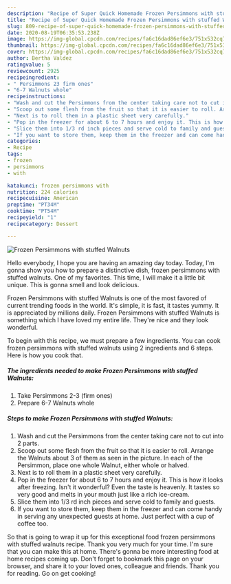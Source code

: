 ```yaml
---
description: "Recipe of Super Quick Homemade Frozen Persimmons with stuffed Walnuts"
title: "Recipe of Super Quick Homemade Frozen Persimmons with stuffed Walnuts"
slug: 809-recipe-of-super-quick-homemade-frozen-persimmons-with-stuffed-walnuts
date: 2020-08-19T06:35:53.238Z
image: https://img-global.cpcdn.com/recipes/fa6c16dad86ef6e3/751x532cq70/frozen-persimmons-with-stuffed-walnuts-recipe-main-photo.jpg
thumbnail: https://img-global.cpcdn.com/recipes/fa6c16dad86ef6e3/751x532cq70/frozen-persimmons-with-stuffed-walnuts-recipe-main-photo.jpg
cover: https://img-global.cpcdn.com/recipes/fa6c16dad86ef6e3/751x532cq70/frozen-persimmons-with-stuffed-walnuts-recipe-main-photo.jpg
author: Bertha Valdez
ratingvalue: 5
reviewcount: 2925
recipeingredient:
- " Persimmons 23 firm ones"
- "6-7 Walnuts whole"
recipeinstructions:
- "Wash and cut the Persimmons from the center taking care not to cut into 2 parts."
- "Scoop out some flesh from the fruit so that it is easier to roll. Arrange the Walnuts about 3 of them as seen in the picture. In each of the Persimmon, place one whole Walnut, either whole or halved."
- "Next is to roll them in a plastic sheet very carefully."
- "Pop in the freezer for about 6 to 7 hours and enjoy it. This is how it looks after freezing. Isn&#39;t it wonderful? Even the taste is heavenly. It tastes so very good and melts in your mouth just like a rich ice-cream."
- "Slice them into 1/3 rd inch pieces and serve cold to family and guests."
- "If you want to store them, keep them in the freezer and can come handy in serving any unexpected guests at home. Just perfect with a cup of coffee too."
categories:
- Recipe
tags:
- frozen
- persimmons
- with

katakunci: frozen persimmons with 
nutrition: 224 calories
recipecuisine: American
preptime: "PT34M"
cooktime: "PT54M"
recipeyield: "1"
recipecategory: Dessert

---
```



![Frozen Persimmons with stuffed Walnuts](https://img-global.cpcdn.com/recipes/fa6c16dad86ef6e3/751x532cq70/frozen-persimmons-with-stuffed-walnuts-recipe-main-photo.jpg)

Hello everybody, I hope you are having an amazing day today. Today, I'm gonna show you how to prepare a distinctive dish, frozen persimmons with stuffed walnuts. One of my favorites. This time, I will make it a little bit unique. This is gonna smell and look delicious.



Frozen Persimmons with stuffed Walnuts is one of the most favored of current trending foods in the world. It's simple, it is fast, it tastes yummy. It is appreciated by millions daily. Frozen Persimmons with stuffed Walnuts is something which I have loved my entire life. They're nice and they look wonderful.


To begin with this recipe, we must prepare a few ingredients. You can cook frozen persimmons with stuffed walnuts using 2 ingredients and 6 steps. Here is how you cook that.

<!--inarticleads1-->

##### The ingredients needed to make Frozen Persimmons with stuffed Walnuts:

1. Take  Persimmons 2-3 (firm ones)
1. Prepare 6-7 Walnuts whole




<!--inarticleads2-->

##### Steps to make Frozen Persimmons with stuffed Walnuts:

1. Wash and cut the Persimmons from the center taking care not to cut into 2 parts.
1. Scoop out some flesh from the fruit so that it is easier to roll. Arrange the Walnuts about 3 of them as seen in the picture. In each of the Persimmon, place one whole Walnut, either whole or halved.
1. Next is to roll them in a plastic sheet very carefully.
1. Pop in the freezer for about 6 to 7 hours and enjoy it. This is how it looks after freezing. Isn&#39;t it wonderful? Even the taste is heavenly. It tastes so very good and melts in your mouth just like a rich ice-cream.
1. Slice them into 1/3 rd inch pieces and serve cold to family and guests.
1. If you want to store them, keep them in the freezer and can come handy in serving any unexpected guests at home. Just perfect with a cup of coffee too.




So that is going to wrap it up for this exceptional food frozen persimmons with stuffed walnuts recipe. Thank you very much for your time. I'm sure that you can make this at home. There's gonna be more interesting food at home recipes coming up. Don't forget to bookmark this page on your browser, and share it to your loved ones, colleague and friends. Thank you for reading. Go on get cooking!

